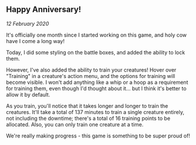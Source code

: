 Happy Anniversary!
---

_12 February 2020_

It's officially one month since I started working on this game, and holy cow have I come a long way!

Today, I did some styling on the battle boxes, and added the ability to lock them.

However, I've also added the ability to train your creatures! Hover over "Training" in a creature's action menu, and the options for training will become visible. I won't add anything like a whip or a hoop as a requirement for training them, even though I'd thought about it... but I think it's better to allow it by default.

As you train, you'll notice that it takes longer and longer to train the creatures. It'll take a total of 137 minutes to train a single creature entirely, not including the downtime; there's a total of 16 training points to be allocated. Also, you can only train one creature at a time.

We're really making progress - this game is something to be super proud of!

